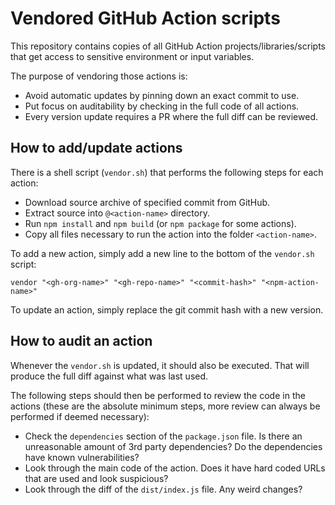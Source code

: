 # Vendored GitHub Action scripts

This repository contains copies of all GitHub Action projects/libraries/scripts
that get access to sensitive environment or input variables.

The purpose of vendoring those actions is:
 - Avoid automatic updates by pinning down an exact commit to use.
 - Put focus on auditability by checking in the full code of all actions.
 - Every version update requires a PR where the full diff can be reviewed.

## How to add/update actions

There is a shell script (`vendor.sh`) that performs the following steps for each
action:
 - Download source archive of specified commit from GitHub.
 - Extract source into `@<action-name>` directory.
 - Run `npm install` and `npm build` (or `npm package` for some actions).
 - Copy all files necessary to run the action into the folder `<action-name>`.

To add a new action, simply add a new line to the bottom of the `vendor.sh`
script:

```shell
vendor "<gh-org-name>" "<gh-repo-name>" "<commit-hash>" "<npm-action-name>"
```

To update an action, simply replace the git commit hash with a new version.

## How to audit an action

Whenever the `vendor.sh` is updated, it should also be executed. That will
produce the full diff against what was last used.

The following steps should then be performed to review the code in the actions
(these are the absolute minimum steps, more review can always be performed if
deemed necessary):
 - Check the `dependencies` section of the `package.json` file. Is there an
   unreasonable amount of 3rd party dependencies? Do the dependencies have
   known vulnerabilities?
 - Look through the main code of the action. Does it have hard coded URLs that
   are used and look suspicious?
 - Look through the diff of the `dist/index.js` file. Any weird changes?
